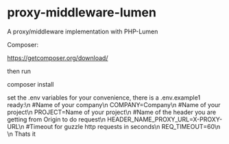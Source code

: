 # proxy-middleware-lumen
A proxy/middleware implementation with PHP-Lumen


Composer:

https://getcomposer.org/download/
 
then run 

composer install

set the .env variables for your convenience, there is a .env.example1 ready:\n
#Name of your company\n
COMPANY=Company\n
#Name of your project\n
PROJECT=Name of your project\n
#Name of the header you are getting from Origin to do request\n
HEADER_NAME_PROXY_URL=X-PROXY-URL\n
#Timeout for guzzle http requests in seconds\n
REQ_TIMEOUT=60\n
\n
Thats it

